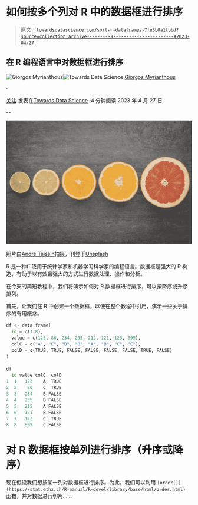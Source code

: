 # 如何按多个列对 R 中的数据框进行排序

> 原文：[`towardsdatascience.com/sort-r-dataframes-7fe3b0a1fbbd?source=collection_archive---------9-----------------------#2023-04-27`](https://towardsdatascience.com/sort-r-dataframes-7fe3b0a1fbbd?source=collection_archive---------9-----------------------#2023-04-27)

## 在 R 编程语言中对数据框进行排序

[](https://gmyrianthous.medium.com/?source=post_page-----7fe3b0a1fbbd--------------------------------)![Giorgos Myrianthous](https://gmyrianthous.medium.com/?source=post_page-----7fe3b0a1fbbd--------------------------------)[](https://towardsdatascience.com/?source=post_page-----7fe3b0a1fbbd--------------------------------)![Towards Data Science](https://towardsdatascience.com/?source=post_page-----7fe3b0a1fbbd--------------------------------) [Giorgos Myrianthous](https://gmyrianthous.medium.com/?source=post_page-----7fe3b0a1fbbd--------------------------------)

·

[关注](https://medium.com/m/signin?actionUrl=https%3A%2F%2Fmedium.com%2F_%2Fsubscribe%2Fuser%2F76c21e75463a&operation=register&redirect=https%3A%2F%2Ftowardsdatascience.com%2Fsort-r-dataframes-7fe3b0a1fbbd&user=Giorgos+Myrianthous&userId=76c21e75463a&source=post_page-76c21e75463a----7fe3b0a1fbbd---------------------post_header-----------) 发表在[Towards Data Science](https://towardsdatascience.com/?source=post_page-----7fe3b0a1fbbd--------------------------------) ·4 分钟阅读·2023 年 4 月 27 日[](https://medium.com/m/signin?actionUrl=https%3A%2F%2Fmedium.com%2F_%2Fvote%2Ftowards-data-science%2F7fe3b0a1fbbd&operation=register&redirect=https%3A%2F%2Ftowardsdatascience.com%2Fsort-r-dataframes-7fe3b0a1fbbd&user=Giorgos+Myrianthous&userId=76c21e75463a&source=-----7fe3b0a1fbbd---------------------clap_footer-----------)

--

[](https://medium.com/m/signin?actionUrl=https%3A%2F%2Fmedium.com%2F_%2Fbookmark%2Fp%2F7fe3b0a1fbbd&operation=register&redirect=https%3A%2F%2Ftowardsdatascience.com%2Fsort-r-dataframes-7fe3b0a1fbbd&source=-----7fe3b0a1fbbd---------------------bookmark_footer-----------)![](img/4ee5e1a89e83d4f4e809ddc061df614a.png)

照片由[Andre Taissin](https://unsplash.com/fr/@andretaissin?utm_source=unsplash&utm_medium=referral&utm_content=creditCopyText)拍摄，刊登于[Unsplash](https://unsplash.com/photos/hOwcob_3dpc?utm_source=unsplash&utm_medium=referral&utm_content=creditCopyText)

R 是一种广泛用于统计学家和机器学习科学家的编程语言。数据框是强大的 R 构造，有助于以有效且强大的方式进行数据处理、操作和分析。

在今天的简短教程中，我们将演示如何对 R 数据框进行排序，可以按降序或升序排列。

首先，让我们在 R 中创建一个数据框，以便在整个教程中引用，演示一些关于排序的有用概念。

```py
df <- data.frame(
  id = c(1:8),
  value = c(123, 86, 234, 235, 212, 121, 123, 899),
  colC = c("A", "C", "B", "B", "A", "B", "C", "C"),
  colD = c(TRUE, TRUE, FALSE, FALSE, FALSE, FALSE, TRUE, FALSE)
)

df
  id value colC  colD
1  1   123    A  TRUE
2  2    86    C  TRUE
3  3   234    B FALSE
4  4   235    B FALSE
5  5   212    A FALSE
6  6   121    B FALSE
7  7   123    C  TRUE
8  8   899    C FALSE
```

# 对 R 数据框按单列进行排序（升序或降序）

现在假设我们想按某一列对数据框进行排序。为此，我们可以利用 `[order()](https://stat.ethz.ch/R-manual/R-devel/library/base/html/order.html)` 函数，并对数据进行切片……
